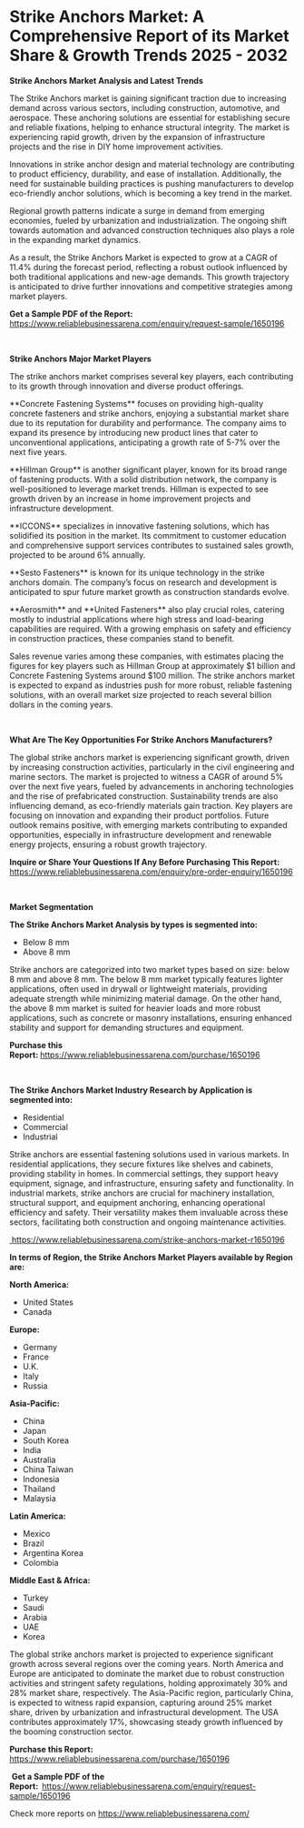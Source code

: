 <p><h1>Strike Anchors Market: A Comprehensive Report of its Market Share & Growth Trends 2025 - 2032</h1></p><p><strong>Strike Anchors Market Analysis and Latest Trends</strong></p>
<p><p>The Strike Anchors market is gaining significant traction due to increasing demand across various sectors, including construction, automotive, and aerospace. These anchoring solutions are essential for establishing secure and reliable fixations, helping to enhance structural integrity. The market is experiencing rapid growth, driven by the expansion of infrastructure projects and the rise in DIY home improvement activities. </p><p>Innovations in strike anchor design and material technology are contributing to product efficiency, durability, and ease of installation. Additionally, the need for sustainable building practices is pushing manufacturers to develop eco-friendly anchor solutions, which is becoming a key trend in the market. </p><p>Regional growth patterns indicate a surge in demand from emerging economies, fueled by urbanization and industrialization. The ongoing shift towards automation and advanced construction techniques also plays a role in the expanding market dynamics. </p><p>As a result, the Strike Anchors Market is expected to grow at a CAGR of 11.4% during the forecast period, reflecting a robust outlook influenced by both traditional applications and new-age demands. This growth trajectory is anticipated to drive further innovations and competitive strategies among market players.</p></p>
<p><strong>Get a Sample PDF of the Report:&nbsp;</strong> <a href="https://www.reliablebusinessarena.com/enquiry/request-sample/1650196?utm_campaign=2095&utm_medium=2&utm_source=Github&utm_content=ia&utm_term=17022025&utm_id=strike-anchors">https://www.reliablebusinessarena.com/enquiry/request-sample/1650196</a></p>
<p>&nbsp;</p>
<p><strong>Strike Anchors Major Market Players</strong></p>
<p><p>The strike anchors market comprises several key players, each contributing to its growth through innovation and diverse product offerings. </p><p>**Concrete Fastening Systems** focuses on providing high-quality concrete fasteners and strike anchors, enjoying a substantial market share due to its reputation for durability and performance. The company aims to expand its presence by introducing new product lines that cater to unconventional applications, anticipating a growth rate of 5-7% over the next five years. </p><p>**Hillman Group** is another significant player, known for its broad range of fastening products. With a solid distribution network, the company is well-positioned to leverage market trends. Hillman is expected to see growth driven by an increase in home improvement projects and infrastructure development. </p><p>**ICCONS** specializes in innovative fastening solutions, which has solidified its position in the market. Its commitment to customer education and comprehensive support services contributes to sustained sales growth, projected to be around 6% annually.</p><p>**Sesto Fasteners** is known for its unique technology in the strike anchors domain. The company’s focus on research and development is anticipated to spur future market growth as construction standards evolve. </p><p>**Aerosmith** and **United Fasteners** also play crucial roles, catering mostly to industrial applications where high stress and load-bearing capabilities are required. With a growing emphasis on safety and efficiency in construction practices, these companies stand to benefit.</p><p>Sales revenue varies among these companies, with estimates placing the figures for key players such as Hillman Group at approximately $1 billion and Concrete Fastening Systems around $100 million. The strike anchors market is expected to expand as industries push for more robust, reliable fastening solutions, with an overall market size projected to reach several billion dollars in the coming years.</p></p>
<p>&nbsp;</p>
<p><strong>What Are The Key Opportunities For Strike Anchors Manufacturers?</strong></p>
<p><p>The global strike anchors market is experiencing significant growth, driven by increasing construction activities, particularly in the civil engineering and marine sectors. The market is projected to witness a CAGR of around 5% over the next five years, fueled by advancements in anchoring technologies and the rise of prefabricated construction. Sustainability trends are also influencing demand, as eco-friendly materials gain traction. Key players are focusing on innovation and expanding their product portfolios. Future outlook remains positive, with emerging markets contributing to expanded opportunities, especially in infrastructure development and renewable energy projects, ensuring a robust growth trajectory.</p></p>
<p><strong>Inquire or Share Your Questions If Any Before Purchasing This Report:</strong> <a href="https://www.reliablebusinessarena.com/enquiry/pre-order-enquiry/1650196?utm_campaign=2095&utm_medium=2&utm_source=Github&utm_content=ia&utm_term=17022025&utm_id=strike-anchors">https://www.reliablebusinessarena.com/enquiry/pre-order-enquiry/1650196</a></p>
<p>&nbsp;</p>
<p><strong>Market Segmentation</strong></p>
<p><strong>The Strike Anchors Market Analysis by types is segmented into:</strong></p>
<p><ul><li>Below 8 mm</li><li>Above 8 mm</li></ul></p>
<p><p>Strike anchors are categorized into two market types based on size: below 8 mm and above 8 mm. The below 8 mm market typically features lighter applications, often used in drywall or lightweight materials, providing adequate strength while minimizing material damage. On the other hand, the above 8 mm market is suited for heavier loads and more robust applications, such as concrete or masonry installations, ensuring enhanced stability and support for demanding structures and equipment.</p></p>
<p><strong>Purchase this Report:&nbsp;</strong><a href="https://www.reliablebusinessarena.com/purchase/1650196?utm_campaign=2095&utm_medium=2&utm_source=Github&utm_content=ia&utm_term=17022025&utm_id=strike-anchors">https://www.reliablebusinessarena.com/purchase/1650196</a></p>
<p>&nbsp;</p>
<p><strong>The Strike Anchors Market Industry Research by Application is segmented into:</strong></p>
<p><ul><li>Residential</li><li>Commercial</li><li>Industrial</li></ul></p>
<p><p>Strike anchors are essential fastening solutions used in various markets. In residential applications, they secure fixtures like shelves and cabinets, providing stability in homes. In commercial settings, they support heavy equipment, signage, and infrastructure, ensuring safety and functionality. In industrial markets, strike anchors are crucial for machinery installation, structural support, and equipment anchoring, enhancing operational efficiency and safety. Their versatility makes them invaluable across these sectors, facilitating both construction and ongoing maintenance activities.</p></p>
<p><a href="https://www.reliablebusinessarena.com/strike-anchors-market-r1650196?utm_campaign=2095&utm_medium=2&utm_source=Github&utm_content=ia&utm_term=17022025&utm_id=strike-anchors">&nbsp;https://www.reliablebusinessarena.com/strike-anchors-market-r1650196</a></p>
<p><strong>In terms of Region, the Strike Anchors Market Players available by Region are:</strong></p>
<p>
    <p> <strong> North America: </strong>
        <ul>
            <li>United States</li>
            <li>Canada</li>
        </ul>
        </p> 
    <p> <strong> Europe: </strong>
        <ul>
            <li>Germany</li>
            <li>France</li>
            <li>U.K.</li>
            <li>Italy</li>
            <li>Russia</li>
        </ul>
        </p> 
    <p> <strong> Asia-Pacific: </strong>
        <ul>
            <li>China</li>
            <li>Japan</li>
            <li>South Korea</li>
            <li>India</li>
            <li>Australia</li>
            <li>China Taiwan</li>
            <li>Indonesia</li>
            <li>Thailand</li>
            <li>Malaysia</li>
        </ul>
        </p> 
    <p> <strong> Latin America: </strong>
        <ul>
            <li>Mexico</li>
            <li>Brazil</li>
            <li>Argentina Korea</li>
            <li>Colombia</li>
        </ul>
        </p> 
    <p> <strong> Middle East & Africa: </strong>
        <ul>
            <li>Turkey</li>
            <li>Saudi</li>
            <li>Arabia</li>
            <li>UAE</li>
            <li>Korea</li>
        </ul>
    </p>
    </p>
<p><p>The global strike anchors market is projected to experience significant growth across several regions over the coming years. North America and Europe are anticipated to dominate the market due to robust construction activities and stringent safety regulations, holding approximately 30% and 28% market share, respectively. The Asia-Pacific region, particularly China, is expected to witness rapid expansion, capturing around 25% market share, driven by urbanization and infrastructural development. The USA contributes approximately 17%, showcasing steady growth influenced by the booming construction sector.</p></p>
<p><strong>Purchase this Report: </strong><a href="https://www.reliablebusinessarena.com/purchase/1650196?utm_campaign=2095&utm_medium=2&utm_source=Github&utm_content=ia&utm_term=17022025&utm_id=strike-anchors">https://www.reliablebusinessarena.com/purchase/1650196</a></p>
<p>&nbsp;<strong>Get a Sample PDF of the Report:&nbsp;&nbsp;</strong><a href="https://www.reliablebusinessarena.com/enquiry/request-sample/1650196?utm_campaign=2095&utm_medium=2&utm_source=Github&utm_content=ia&utm_term=17022025&utm_id=strike-anchors">https://www.reliablebusinessarena.com/enquiry/request-sample/1650196</a></p>
<p><strong></strong></p>
<p>Check more reports on <a href="https://www.reliablebusinessarena.com/?utm_campaign=2095&utm_medium=2&utm_source=Github&utm_content=ia&utm_term=17022025&utm_id=strike-anchors">https://www.reliablebusinessarena.com/</a></p>
